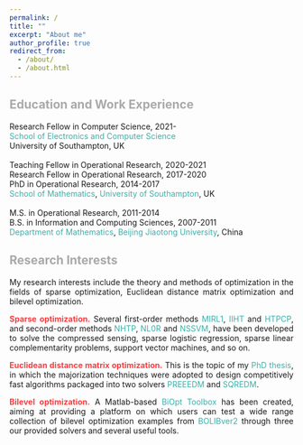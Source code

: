 ```yaml
---
permalink: /
title: ""
excerpt: "About me"
author_profile: true
redirect_from: 
  - /about/
  - /about.html
---
```


<span style="color:#A9A9A9">Education and Work Experience</span>
---
Research Fellow in Computer Science, 2021- <br>
<a style="text-decoration:none; color:#3AAFA9" href='https://www.ecs.soton.ac.uk/'>School of Electronics and Computer Science</a><br>
University of Southampton, UK  <br>
<br>
Teaching Fellow in Operational Research, 2020-2021 <br>
Research Fellow in Operational Research, 2017-2020<br>
PhD in  Operational Research, 2014-2017 <br>
<a style="text-decoration:none; color:#3AAFA9" href='https://www.southampton.ac.uk/maths'>School of Mathematics</a>, <a style="text-decoration:none; color:#3AAFA9" href='https://www.southampton.ac.uk/'>University of Southampton</a>, UK <br>
<br>
M.S. in Operational Research, 2011-2014 <br>
B.S. in Information and Computing Sciences, 2007-2011 <br>
<a style="text-decoration:none; color:#3AAFA9" href='http://en.sci.njtu.edu.cn/Department/DepartmentofMathematics/index.htm'>Department of Mathematics</a>, <a style="text-decoration:none; color:#3AAFA9" href='http://en.njtu.edu.cn/'>Beijing Jiaotong University</a>, China 

<span style="color:#A9A9A9">Research Interests</span>
---

<p><div style="text-align:justify;"> 
My research interests include the theory and methods of optimization in the fields of sparse optimization,  Euclidean distance matrix optimization and bilevel
  optimization. </div></p> 
  
<p><div style="text-align:justify"> 
  <span style="color:#FF3B3F"> <b> Sparse  optimization.</b> </span>  Several first-order methods <a style="text-decoration:none; color:#3AAFA9" href="https://github.com/ShenglongZhou/MIRL1">MIRL1</a>, <a style="text-decoration:none; color:#3AAFA9" href="https://github.com/ShenglongZhou/IIHT">IIHT</a> and <a style="text-decoration:none; color:#3AAFA9" href="https://github.com/ShenglongZhou/HTPCP">HTPCP</a>, and second-order methods  <a style="text-decoration:none; color:#3AAFA9" href="https://github.com/ShenglongZhou/NHTPver2">NHTP</a>, <a style="text-decoration:none; color:#3AAFA9" href="https://github.com/ShenglongZhou/NHTPver2">NL0R</a> and <a style="text-decoration:none; color:#3AAFA9" href="https://github.com/ShenglongZhou/NHTPver2">NSSVM</a>, have been developed to solve the compressed sensing, sparse logistic regression, sparse linear complementarity problems, support vector machines, and so on.  
</div></p>

<p><div style="text-align:justify">
  <span style="color:#FF3B3F"><b>Euclidean distance matrix optimization.</b></span> This is the topic of my <a style="text-decoration:none; color:#3AAFA9" href="https://eprints.soton.ac.uk/429739/">PhD thesis</a>, in which the majorization techniques were adopted to design competitively fast algorithms packaged into two solvers <a style="text-decoration:none; color:#3AAFA9" href="https://github.com/ShenglongZhou/PREEEDM">PREEEDM</a> and <a style="text-decoration:none; color:#3AAFA9" href="https://github.com/ShenglongZhou/SQREDM">SQREDM</a>. 
</div></p>

 <p><div style="text-align:justify">
  <span style="color:#FF3B3F"><b>Bilevel optimization.</b></span>   A Matlab-based <a style="text-decoration:none; color:#3AAFA9" href="https://biopt.github.io/">BiOpt Toolbox</a> has been created, aiming at providing a platform on which users can test a wide range collection of bilevel optimization examples from <a style="text-decoration:none; color:#3AAFA9" href="https://biopt.github.io/">BOLIBver2</a> through three our provided solvers and several useful tools. 
</div></p>





